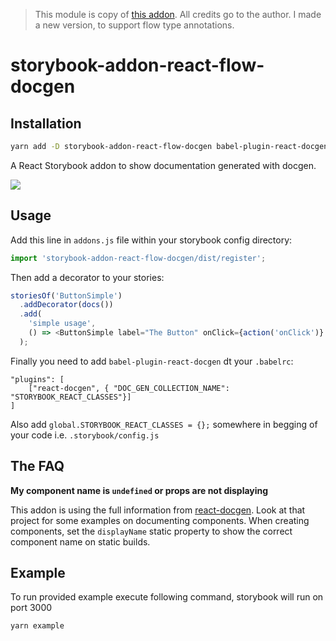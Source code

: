 > This module is copy of [this addon](https://github.com/mihalik/react-storybook-addon-docgen). All credits go to the author.
> I made a new version, to support flow type annotations.

# storybook-addon-react-flow-docgen

## Installation
```bash
yarn add -D storybook-addon-react-flow-docgen babel-plugin-react-docgen
```

A React Storybook addon to show documentation generated with docgen.

![](https://cldup.com/5TsRkHW2QE.png)

## Usage
Add this line in `addons.js` file within your storybook config directory:

```js
import 'storybook-addon-react-flow-docgen/dist/register';
```

Then add a decorator to your stories:

```js
storiesOf('ButtonSimple')
  .addDecorator(docs())
  .add(
    'simple usage',
    () => <ButtonSimple label="The Button" onClick={action('onClick')} />,
  );
```

Finally you need to add `babel-plugin-react-docgen` dt your `.babelrc`:
```
"plugins": [
    ["react-docgen", { "DOC_GEN_COLLECTION_NAME": "STORYBOOK_REACT_CLASSES"}]
]
```

Also add `global.STORYBOOK_REACT_CLASSES = {};` somewhere in begging of your code i.e. `.storybook/config.js`

## The FAQ

**My component name is `undefined` or props are not displaying**

This addon is using the full information from [react-docgen](https://github.com/reactjs/react-docgen).  Look at that project for some examples on documenting components.  When creating components, set the `displayName` static property to show the correct component name on static builds.

## Example
To run provided example execute following command, storybook will run on port 3000
```bash
yarn example
```
